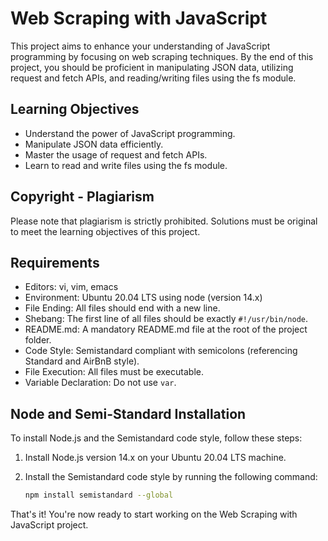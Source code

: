 # Web Scraping with JavaScript

This project aims to enhance your understanding of JavaScript programming by focusing on web scraping techniques. By the end of this project, you should be proficient in manipulating JSON data, utilizing request and fetch APIs, and reading/writing files using the fs module.

## Learning Objectives

- Understand the power of JavaScript programming.
- Manipulate JSON data efficiently.
- Master the usage of request and fetch APIs.
- Learn to read and write files using the fs module.

## Copyright - Plagiarism

Please note that plagiarism is strictly prohibited. Solutions must be original to meet the learning objectives of this project.

## Requirements

- Editors: vi, vim, emacs
- Environment: Ubuntu 20.04 LTS using node (version 14.x)
- File Ending: All files should end with a new line.
- Shebang: The first line of all files should be exactly `#!/usr/bin/node`.
- README.md: A mandatory README.md file at the root of the project folder.
- Code Style: Semistandard compliant with semicolons (referencing Standard and AirBnB style).
- File Execution: All files must be executable.
- Variable Declaration: Do not use `var`.

## Node and Semi-Standard Installation

To install Node.js and the Semistandard code style, follow these steps:

1. Install Node.js version 14.x on your Ubuntu 20.04 LTS machine.
2. Install the Semistandard code style by running the following command:

    ```bash
    npm install semistandard --global
    ```

That's it! You're now ready to start working on the Web Scraping with JavaScript project.